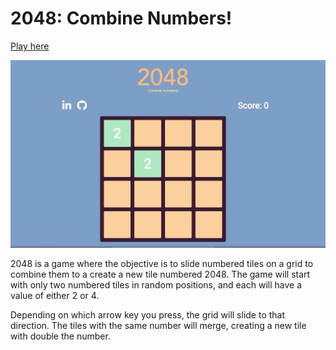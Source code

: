 # 2048: Combine Numbers!

[Play here](https://apolloskim.github.io/that-game-app/)

![Alt Text](2048-demo.gif)

2048 is a game where the objective is to slide numbered tiles on a grid to combine them to a create a new tile numbered 2048. The game will start with only two numbered tiles in random positions, and each will have a value of either 2 or 4.

Depending on which arrow key you press, the grid will slide to that direction. The tiles with the same number will merge, creating a new tile with double the number.

